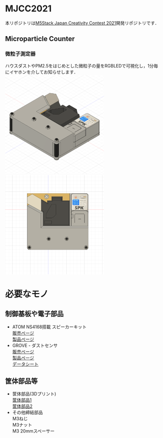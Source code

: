 # MJCC2021
本リポジトリは[M5Stack Japan Creativity Contest 2021](https://info.switch-science.com/m5stack-creativity-contest-2021)開発リポジトリです． 

## Microparticle Counter
### 微粒子測定器  
ハウスダストやPM2.5をはじめとした微粒子の量をRGBLEDで可視化し，1分毎にイヤホンを介してお知らせします．  
<img src="./doc/MicroparticleCounter1.png" width="320px">
<img src="./doc/MicroparticleCounter2.png" width="320px">

# 必要なモノ
## 制御基板や電子部品
 * ATOM NS4168搭載 スピーカーキット  
   [販売ページ](https://ssci.to/7092)  
   [製品ページ](https://docs.m5stack.com/en/atom/atom_spk?id=product-features)    
 * GROVE - ダストセンサ  
   [販売ページ](https://ssci.to/3081)  
   [製品ページ](https://wiki.seeedstudio.com/jp/Grove-Dust_Sensor/)  
   [データシート](https://files.seeedstudio.com/wiki/Grove_Dust_Sensor/resource/Grove_-_Dust_sensor.pdf)  
## 筐体部品等
* 筐体部品(3Dプリント)  
  [筐体部品1](./stl/3dp_parts_1.stl)  
  [筐体部品2](./stl/3dp_parts_2.stl) 
* その他締結部品  
  M3ねじ  
  M3ナット  
  M3 20mmスペーサー